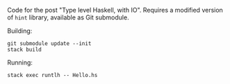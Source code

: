 Code for the post "Type level Haskell, with IO".
Requires a modified version of `hint` library, available as Git submodule.

Building:

    git submodule update --init
    stack build

Running:

    stack exec runtlh -- Hello.hs
